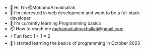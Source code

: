 - 👋 Hi, I’m @MohamdAlmokhallati
- 👀 I’m interested in web development and want to be a full stack developer
- 🌱 I’m currently learning Programming basics
- 📫 How to reach me mohamad.almokhallati@gmail.com
- ⚡ Fun fact: 1 + 1 = 2
- 🦔 I started learning the basics of programming in October 2023

<!---
MohamdAlmokhallati/MohamdAlmokhallati is a ✨ special ✨ repository because its `README.md` (this file) appears on your GitHub profile.
You can click the Preview link to take a look at your changes.
--->
